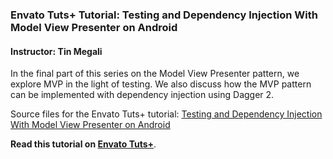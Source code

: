 ### Envato Tuts+ Tutorial: Testing and Dependency Injection With Model View Presenter on Android

#### Instructor: Tin Megali

In the final part of this series on the Model View Presenter pattern, we explore MVP in the light of testing. We also discuss how the MVP pattern can be implemented with dependency injection using Dagger 2.

Source files for the Envato Tuts+ tutorial: [Testing and Dependency Injection With Model View Presenter on Android](http://code.tutsplus.com/tutorials/testing-and-dependency-injection-with-model-view-presenter-on-android--cms-26164)

**Read this tutorial on [Envato Tuts+](https://code.tutsplus.com)**.

